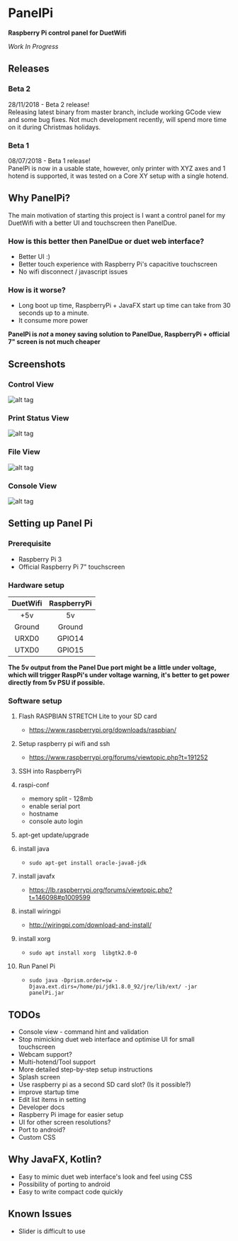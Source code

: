 # PanelPi
**Raspberry Pi control panel for DuetWifi**


_Work In Progress_

## Releases

### Beta 2 
28/11/2018 - Beta 2 release!  
Releasing latest binary from master branch, include working GCode view and some bug fixes. 
Not much development recently, will spend more time on it during Christmas holidays.

### Beta 1 
08/07/2018 - Beta 1 release!  
PanelPi is now in a usable state, however, only printer with XYZ axes and 1 hotend is supported, it was tested on a Core XY setup with a single hotend. 


## Why PanelPi?
The main motivation of starting this project is I want a control panel for my DuetWifi with a better UI and touchscreen then PanelDue.

### How is this better then PanelDue or duet web interface?
* Better UI :)
* Better touch experience with Raspberry Pi's capacitive touchscreen
* No wifi disconnect / javascript issues
### How is it worse?
* Long boot up time, RaspberryPi + JavaFX start up time can take from 30 seconds up to a minute.
* It consume more power

**PanelPi is _not_ a money saving solution to PanelDue, RaspberryPi + official 7" screen is not much cheaper**

## Screenshots
### Control View
![alt tag](images/controlView.png "Control View")<!-- .element height="50%" width="50%" -->
### Print Status View 
![alt tag](images/statusView.png "Status View")<!-- .element height="50%" width="50%" -->
### File View
![alt tag](images/fileView.png "File View")<!-- .element height="50%" width="50%" -->
### Console View
![alt tag](images/consoleView.png "File View")<!-- .element height="50%" width="50%" -->

## Setting up Panel Pi
### Prerequisite
* Raspberry Pi 3
* Official Raspberry Pi 7" touchscreen

### Hardware setup

| DuetWifi | RaspberryPi |
|:--------:|:-----------:|
| +5v      |   5v        |
| Ground   |   Ground    |
| URXD0    |   GPIO14    |
| UTXD0    |   GPIO15    |

**The 5v output from the Panel Due port might be a little under voltage, which will trigger RaspPi's under voltage warning, it's better to get power directly from 5v PSU if possible.**

### Software setup
1. Flash RASPBIAN STRETCH Lite to your SD card 
   * https://www.raspberrypi.org/downloads/raspbian/

1. Setup raspberry pi wifi and ssh  
   * https://www.raspberrypi.org/forums/viewtopic.php?t=191252
   
1. SSH into RaspberryPi

1. raspi-conf
   * memory split - 128mb  
   * enable serial port
   * hostname
   * console auto login

1. apt-get update/upgrade  

1. install java  
   * `sudo apt-get install oracle-java8-jdk`

1. install javafx
   * https://lb.raspberrypi.org/forums/viewtopic.php?t=146098#p1009599

1. install wiringpi
   * http://wiringpi.com/download-and-install/

1. install xorg
   * `sudo apt install xorg  libgtk2.0-0`

1. Run Panel Pi
   * `sudo java -Dprism.order=sw -Djava.ext.dirs=/home/pi/jdk1.8.0_92/jre/lib/ext/ -jar panelPi.jar`


## TODOs
* Console view - command hint and validation
* Stop mimicking duet web interface and optimise UI for small touchscreen 
* Webcam support?
* Multi-hotend/Tool support
* More detailed step-by-step setup instructions
* Splash screen
* Use raspberry pi as a second SD card slot? (Is it possible?)
* improve startup time
* Edit list items in setting
* Developer docs
* Raspberry Pi image for easier setup
* UI for other screen resolutions?
* Port to android?
* Custom CSS

## Why JavaFX, Kotlin?
* Easy to mimic duet web interface's look and feel using CSS
* Possibility of porting to android
* Easy to write compact code quickly

## Known Issues
* Slider is difficult to use
 